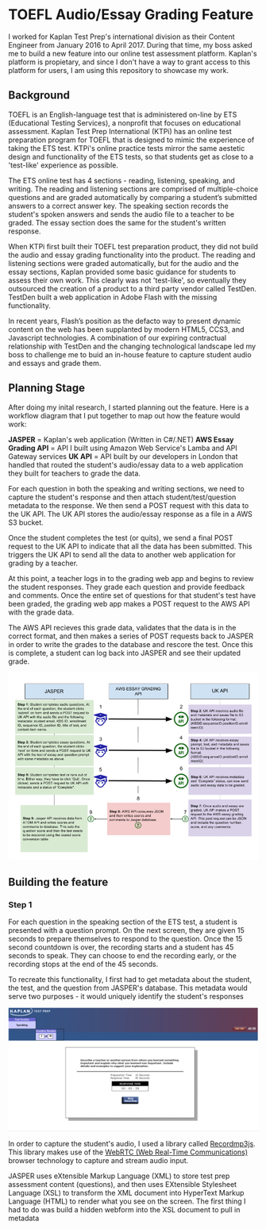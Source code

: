 # TOEFL Audio/Essay Grading Feature

I worked for Kaplan Test Prep's international division as their Content Engineer from January 2016 to April 2017. During that time, my boss asked me to build a new feature into our online test assessment platform. Kaplan's platform is propietary, and since I don't have a way to grant access to this platform for users, I am using this repository to showcase my work.

## Background

TOEFL is an English-language test that is administered on-line by ETS (Educational Testing Services), a nonprofit that focuses on educational assessment. Kaplan Test Prep International (KTPi) has an online test preparation program for TOEFL that is designed to mimic the experience of taking the ETS test. KTPi's online practice tests mirror the same aestetic design and functionality of the ETS tests, so that students get as close to a 'test-like' experience as possible.

The ETS online test has 4 sections - reading, listening, speaking, and writing. The reading and listening sections are comprised of multiple-choice questions and are graded automatically by comparing a student’s submitted answers to a correct answer key. The speaking section records the student's spoken answers and sends the audio file to a teacher to be graded. The essay section does the same for the student's written response.

When KTPi first built their TOEFL test preparation product, they did not build the audio and essay grading functionality into the product. The reading and listening sections were graded automatically, but for the audio and the essay sections, Kaplan provided some basic guidance for students to assess their own work. This clearly was not 'test-like', so eventually they outsourced the creation of a product to a third party vendor called TestDen. TestDen built a web application in Adobe Flash with the missing functionality.

In recent years, Flash’s position as the defacto way to present dynamic content on the web has been supplanted by modern HTML5, CCS3, and Javascript technologies. A combination of our expiring contractual relationship with TestDen and the changing technological landscape led my boss to challenge me to buid an in-house feature to capture student audio and essays and grade them.

## Planning Stage

After doing my inital research, I started planning out the feature. Here is a workflow diagram that I put together to map out how the feature would work:

**JASPER** = Kaplan's web application (Written in C#/.NET)
**AWS Essay Grading API** = API I built using Amazon Web Service's Lamba and API Gateway services
**UK API** = API built by our developers in London that handled that routed the student's audio/essay data to a web application they built for teachers to grade the data.

For each question in both the speaking and writing sections, we need to capture the student's response and then attach student/test/question metadata to the response. We then send a POST request with this data to the UK API. The UK API stores the audio/essay response as a file in a AWS S3 bucket.

Once the student completes the test (or quits), we send a final POST request to the UK API to indicate that all the data has been submitted. This triggers the UK API to send all the data to another web application for grading by a teacher.

At this point, a teacher logs in to the grading web app and begins to review the student responses. They grade each question and provide feedback and comments. Once the entire set of questions for that student's test have been graded, the grading web app makes a POST request to the AWS API with the grade data.

The AWS API recieves this grade data, validates that the data is in the correct format, and then makes a series of POST requests back to JASPER in order to write the grades to the database and rescore the test. Once this is complete, a student can log back into JASPER and see their updated grade.

![Workflow](https://github.com/ajessee/toefl_audio_essay_feature/blob/master/images/workflow_toefl_feature.png)

## Building the feature

### Step 1

For each question in the speaking section of the ETS test, a student is presented with a question prompt. On the next screen, they are given 15 seconds to prepare themselves to respond to the question. Once the 15 second countdown is over, the recording starts and a student has 45 seconds to speak. They can choose to end the recording early, or the recording stops at the end of the 45 seconds.

To recreate this functionality, I first had to get metadata about the student, the test, and the question from JASPER's database. This metadata would serve two purposes - it would uniquely identify the student's responses 

![Recording Screen](https://github.com/ajessee/toefl_audio_essay_feature/blob/master/images/speaking_screen.png)

In order to capture the student's audio, I used a library called [Recordmp3js](https://github.com/Audior/Recordmp3js "Recordmp3js"). This library makes use of the [WebRTC (Web Real-Time Communications) ](https://developer.mozilla.org/en-US/docs/Web/API/WebRTC_API "WebRTC (Web Real-Time Communications)") browser technology to capture and stream audio input. 



JASPER uses eXtensible Markup Language (XML) to store test prep assessment content (questions), and then uses EXtensible Stylesheet Language (XSL) to transform the XML document into HyperText Markup Language (HTML) to render what you see on the screen. The first thing I had to do was build a hidden webform into the XSL document to pull in metadata  

